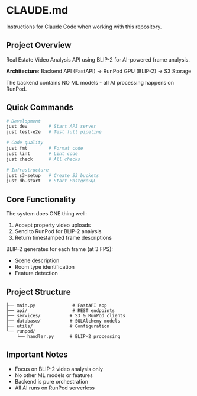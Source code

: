 # CLAUDE.md

Instructions for Claude Code when working with this repository.

## Project Overview

Real Estate Video Analysis API using BLIP-2 for AI-powered frame analysis.

**Architecture**: Backend API (FastAPI) → RunPod GPU (BLIP-2) → S3 Storage

The backend contains NO ML models - all AI processing happens on RunPod.

## Quick Commands

```bash
# Development
just dev        # Start API server
just test-e2e   # Test full pipeline

# Code quality
just fmt        # Format code
just lint       # Lint code
just check      # All checks

# Infrastructure
just s3-setup   # Create S3 buckets
just db-start   # Start PostgreSQL
```

## Core Functionality

The system does ONE thing well:
1. Accept property video uploads
2. Send to RunPod for BLIP-2 analysis
3. Return timestamped frame descriptions

BLIP-2 generates for each frame (at 3 FPS):
- Scene description
- Room type identification
- Feature detection

## Project Structure

```
├── main.py              # FastAPI app
├── api/                 # REST endpoints
├── services/           # S3 & RunPod clients
├── database/           # SQLAlchemy models
├── utils/              # Configuration
└── runpod/
    └── handler.py      # BLIP-2 processing
```

## Important Notes

- Focus on BLIP-2 video analysis only
- No other ML models or features
- Backend is pure orchestration
- All AI runs on RunPod serverless